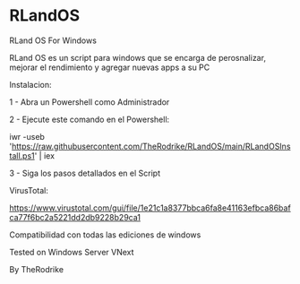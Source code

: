 # RLandOS
RLand OS For Windows

RLand OS es un script para windows que se encarga de perosnalizar, mejorar el rendimiento y agregar nuevas apps a su PC

Instalacion:

1 - Abra un Powershell como Administrador

2 - Ejecute este comando en el Powershell:

iwr -useb 'https://raw.githubusercontent.com/TheRodrike/RLandOS/main/RLandOSInstall.ps1' | iex

3 - Siga los pasos detallados en el Script

VirusTotal:

https://www.virustotal.com/gui/file/1e21c1a8377bbca6fa8e41163efbca86bafca77f6bc2a5221dd2db9228b29ca1

Compatibilidad con todas las ediciones de windows

Tested on Windows Server VNext

By TheRodrike
